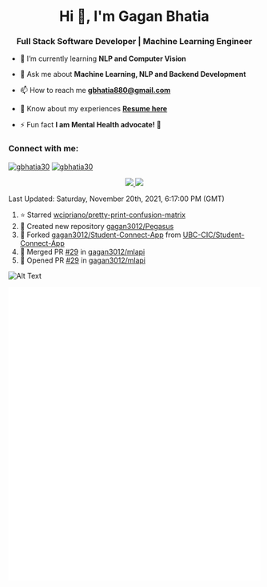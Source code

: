 <h1 align="center">Hi 👋, I'm Gagan Bhatia</h1>
<h3 align="center">Full Stack Software Developer | Machine Learning Engineer</h3>

- 🌱 I’m currently learning **NLP and Computer Vision**

- 💬 Ask me about **Machine Learning, NLP and Backend Development**

- 📫 How to reach me **gbhatia880@gmail.com**

- 📄 Know about my experiences [**Resume here**](https://drive.google.com/file/d/1VebQQLX8_SjgyhgccZByyDmtsXevF4Zf/view?usp=sharing)

- ⚡ Fun fact **I am Mental Health advocate! 🧠**

<h3 align="left">Connect with me:</h3>
<p align="left">
<a href="https://twitter.com/gbhatia30" target="blank"><img align="center" src="https://cdn.jsdelivr.net/npm/simple-icons@3.0.1/icons/twitter.svg" alt="gbhatia30" height="30" width="40" /></a>
<a href="https://linkedin.com/in/gbhatia30" target="blank"><img align="center" src="https://cdn.jsdelivr.net/npm/simple-icons@3.0.1/icons/linkedin.svg" alt="gbhatia30" height="30" width="40" /></a>
</p>

<p align="center">
<a href="https://github-readme-stats.vercel.app/api?username=gagan3012&count_private=true&show_icons=true&include_all_commits=false&hide_border=true&hide_title=true">
  <img width="48%"  src="https://github-readme-stats.vercel.app/api?username=gagan3012&count_private=true&show_icons=true&include_all_commits=false&hide_border=true&hide_title=true" />
</a>
<a href="https://github-readme-streak-stats.herokuapp.com/?user=gagan3012&hide_border=true">
  <img width="48%"  src="https://github-readme-streak-stats.herokuapp.com/?user=gagan3012&hide_border=true" />
</a>
</p>

<!--RECENT_ACTIVITY:last_update-->
Last Updated: Saturday, November 20th, 2021, 6:17:00 PM (GMT)
<!--RECENT_ACTIVITY:last_update_end-->
<!--RECENT_ACTIVITY:start-->

1. ⭐ Starred [wcipriano/pretty-print-confusion-matrix](https://github.com/wcipriano/pretty-print-confusion-matrix)
2. 📔 Created new repository [gagan3012/Pegasus](https://github.com/gagan3012/Pegasus)
3. 🔱 Forked [gagan3012/Student-Connect-App](https://github.com/gagan3012/Student-Connect-App) from [UBC-CIC/Student-Connect-App](https://github.com/UBC-CIC/Student-Connect-App)
4. 🎉 Merged PR [#29](https://github.com/gagan3012/mlapi/pull/29) in [gagan3012/mlapi](https://github.com/gagan3012/mlapi)
5. 💪 Opened PR [#29](https://github.com/gagan3012/mlapi/pull/29) in [gagan3012/mlapi](https://github.com/gagan3012/mlapi)
<!--RECENT_ACTIVITY:end-->

![Alt Text](https://github.com/gagan3012/gagan3012/blob/output/github-contribution-grid-snake.gif)

![Metrics](https://github.com/gagan3012/gagan3012/blob/main/github-metrics.svg)
